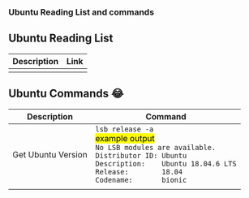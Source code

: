 ### Ubuntu Reading List and commands

## Ubuntu Reading List
|Description|Link    |
| :----    | :---   |
|  | |

## Ubuntu Commands :joy:
|Description |Command |
| -----------|----------- |  
| Get Ubuntu Version | `lsb_release -a` <br> <mark>example output</mark> <br> `No LSB modules are available.` <br> `Distributor ID: Ubuntu` <br> `Description:    Ubuntu 18.04.6 LTS` <br> `Release:        18.04` <br> `Codename:       bionic` |
|||
